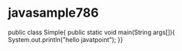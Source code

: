 # javasample786
public class Simple{
public static void main(String args[]){
System.out.println("hello javatpoint");
}}
